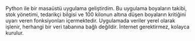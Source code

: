 Python ile bir masaüstü uygulama geliştirdim. Bu uygulama boyaların takibi, stok yönetimi, tedarikçi bilgisi ve 100 kilonun altına düşen boyaların kritiğini uyarı veren fonksiyonları içermektedir. Uygulamada veriler yerel olarak işlenir, herhangi bir veri tabanına bağlı değildir. İnternet gerektirmez, kolayca kurulur.
